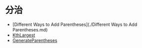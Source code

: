 # **分治**

* [Different Ways to Add Parentheses](./Different Ways to Add Parentheses.md)
* [KthLargest](./permutations2.md) 
* [GenerateParentheses](./GenerateParentheses.md) 